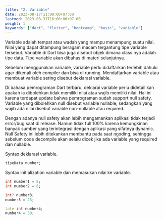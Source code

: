 ```yaml
---
title: "2. Variable"
date: 2023-08-17T11:00:00+07:00
lastmod: 2023-08-31T16:00:00+07:00
weight: 1
keywords: ["dart", "flutter", "bootcamp", "basic", "variable"]
---
```


Variable adalah tempat atau wadah yang mampu menampung suatu nilai. Nilai yang dapat ditampung beragam macam tergantung tipe variable tersebut. Variable di Dart bisa juga disebut objek dimana class nya adalah tipe data. Tipe variable akan dibahas di materi selanjutnya.

Sebelum menggunakan variable, variable perlu didaftarkan terlebih dahulu agar dikenali oleh compiler dan bisa di running. Mendaftarkan variable atau membuat variable sering disebut deklarasi variable.

Di bahasa pemrograman Dart terbaru, deklarai variable perlu didetail kan apakah ia dibolehkan tidak memiliki nilai atau wajib memiliki nilai. Hal ini karena terdapat update bahwa pemrograman sudah support null safety. Variable yang dibolehkan null disebut variable nullable, sedangkan yang wajib ada nilai disebut variable non-nullable atau required.

Dengan adanya null safety akan lebih mengamankan aplikasi tidak terjadi error/bug saat di release. Namun tidak full 100% karena kemungkinan banyak sumber yang terintegrasi dengan aplikasi yang sifatnya dynamic. Null Safety ini lebih ditekankan membantu pada saat ngoding, sehingga sebelum code decompile akan selalu dicek jika ada variable yang required dan nullable.

Syntax deklarasi variable.

```dart
tipeData number;
```

Syntax initialization variable dan memasukan nilai ke variable.

```dart
int number1 = 8;
int number2 = 6;

int? number3;
number3 = 23;

late int number4;
number4 = 50;
```

<br>

